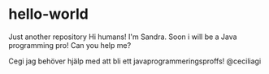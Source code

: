 # hello-world
Just another repository
Hi humans! I'm Sandra. Soon i will be a Java programming pro! Can you help me?


Cegi jag behöver hjälp med att bli ett javaprogrammeringsproffs! @ceciliagi
